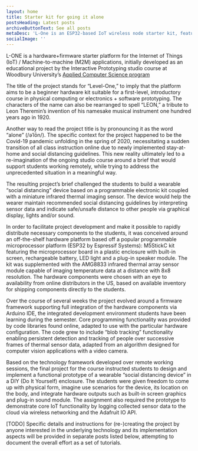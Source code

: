 ```yaml
---
layout: home
title: Starter kit for going it alone
postsHeading: Latest posts
archiveButtonText: See all posts
metaDesc: 'L-One is an ESP32-based IoT wireless node starter kit, featuring thermal imaging and blob detection.'
socialImage: ''
---
```



L-ONE is a hardware+firmware starter platform for the Internet of Things (IoT) / Machine-to-machine (M2M) applications, initially developed as an educational project by the Interactive Prototyping studio course at Woodbury University’s [Applied Computer Science program](https://woodbury.edu/program/school-of-media-culture-design/applied-computer-science/)

The title of the project stands for “Level-One,” to imply that the platform aims to be a beginner hardware kit suitable for a first-level, introductory course in physical computing or electronics + software prototyping.  The characters of the name can also be rearranged to spell “LEON,” a tribute to Leon Theremin’s invention of his namesake musical instrument one hundred years ago in 1920.

Another way to read the project title is by pronouncing it as the word “alone” (/əˈlōn/). The specific context for the project happened to be the Covid-19 pandemic unfolding in the spring of 2020, necessitating a sudden transition of all class instruction online due to newly implemented stay-at-home and social distancing guidelines.  This new reality ultimately led to a re-imagination of the ongoing studio course around a brief that would support students working remotely, while trying to address the unprecedented situation in a meaningful way. 

The resulting project’s brief challenged the students to build a wearable “social distancing” device based on a programmable electronic kit coupled with a miniature infrared thermal imaging sensor.  The device would help the wearer maintain recommended social distancing guidelines by interpreting sensor data and indicate safe/unsafe distance to other people via graphical display, lights and/or sound.

In order to facilitate project development and make it possible to rapidly distribute necessary components to the students, it was conceived around an off-the-shelf hardware platform based off a popular programmable microprocessor platform (ESP32 by Espressif Systems): M5StickC kit featuring the microprocessor board in a plastic enclosure with built-in screen, rechargeable battery, LED light and a plug-in speaker module.  The kit was supplemented with the AMG8833 infrared thermal array sensor module capable of imaging temperature data at a distance with 8x8 resolution.  The hardware components were chosen with an eye to availability from online distributors in the US, based on available inventory for shipping components directly to the students.

Over the course of several weeks the project evolved around a firmware framework supporting full integration of the hardware components via Arduino IDE, the integrated development environment students have been learning during the semester.  Core programming functionality was provided by code libraries found online, adapted to use with the particular hardware configuration.  The code grew to include “blob tracking” functionality enabling persistent detection and tracking of people over successive frames of thermal sensor data, adapted from an algorithm designed for computer vision applications with a video camera.

Based on the technology framework developed over remote working sessions, the final project for the course instructed students to design and implement a functional prototype of a wearable “social distancing device” in a DIY (Do It Yourself) enclosure.  The students were given freedom to come up with physical form, imagine use scenarios for the device, its location on the body, and integrate hardware outputs such as built-in screen graphics and plug-in sound module.  The assignment also required the prototype to demonstrate core IoT functionality by logging collected sensor data to the cloud via wireless networking and the Adafruit IO API.

[TODO] Specific details and instructions for (re-)creating the project by anyone interested in the underlying technology and its implementation aspects will be provided in separate posts listed below, attempting to document the overall effort as a set of tutorials.

